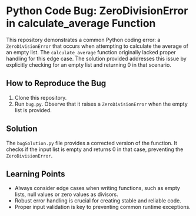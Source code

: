 # Python Code Bug: ZeroDivisionError in calculate_average Function

This repository demonstrates a common Python coding error: a `ZeroDivisionError` that occurs when attempting to calculate the average of an empty list.  The `calculate_average` function originally lacked proper handling for this edge case. The solution provided addresses this issue by explicitly checking for an empty list and returning 0 in that scenario.

## How to Reproduce the Bug
1. Clone this repository.
2. Run `bug.py`.  Observe that it raises a `ZeroDivisionError` when the empty list is provided.

## Solution
The `bugSolution.py` file provides a corrected version of the function. It checks if the input list is empty and returns 0 in that case, preventing the `ZeroDivisionError`.

## Learning Points
* Always consider edge cases when writing functions, such as empty lists, null values or zero values as divisors.
* Robust error handling is crucial for creating stable and reliable code.
* Proper input validation is key to preventing common runtime exceptions.